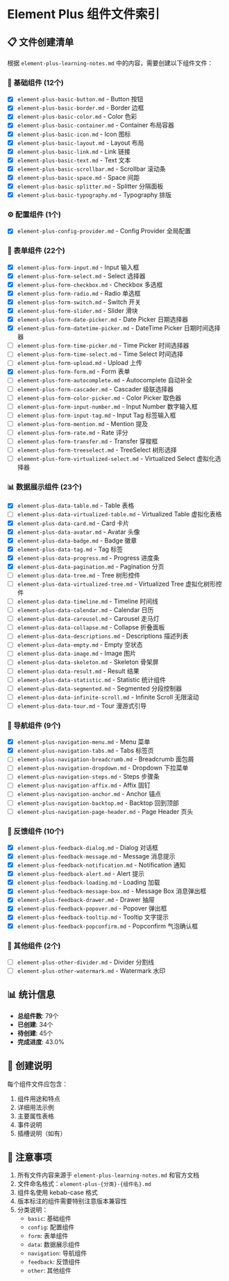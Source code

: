 # Element Plus 组件文件索引

## 📋 文件创建清单

根据 `element-plus-learning-notes.md` 中的内容，需要创建以下组件文件：

### 🎨 基础组件 (12个)
- [x] `element-plus-basic-button.md` - Button 按钮
- [x] `element-plus-basic-border.md` - Border 边框
- [x] `element-plus-basic-color.md` - Color 色彩
- [x] `element-plus-basic-container.md` - Container 布局容器
- [x] `element-plus-basic-icon.md` - Icon 图标
- [x] `element-plus-basic-layout.md` - Layout 布局
- [x] `element-plus-basic-link.md` - Link 链接
- [x] `element-plus-basic-text.md` - Text 文本
- [x] `element-plus-basic-scrollbar.md` - Scrollbar 滚动条
- [x] `element-plus-basic-space.md` - Space 间距
- [x] `element-plus-basic-splitter.md` - Splitter 分隔面板
- [x] `element-plus-basic-typography.md` - Typography 排版

### ⚙️ 配置组件 (1个)
- [x] `element-plus-config-provider.md` - Config Provider 全局配置

### 📝 表单组件 (22个)
- [x] `element-plus-form-input.md` - Input 输入框
- [x] `element-plus-form-select.md` - Select 选择器
- [x] `element-plus-form-checkbox.md` - Checkbox 多选框
- [x] `element-plus-form-radio.md` - Radio 单选框
- [x] `element-plus-form-switch.md` - Switch 开关
- [x] `element-plus-form-slider.md` - Slider 滑块
- [x] `element-plus-form-date-picker.md` - Date Picker 日期选择器
- [x] `element-plus-form-datetime-picker.md` - DateTime Picker 日期时间选择器
- [ ] `element-plus-form-time-picker.md` - Time Picker 时间选择器
- [ ] `element-plus-form-time-select.md` - Time Select 时间选择
- [ ] `element-plus-form-upload.md` - Upload 上传
- [x] `element-plus-form-form.md` - Form 表单
- [ ] `element-plus-form-autocomplete.md` - Autocomplete 自动补全
- [ ] `element-plus-form-cascader.md` - Cascader 级联选择器
- [ ] `element-plus-form-color-picker.md` - Color Picker 取色器
- [ ] `element-plus-form-input-number.md` - Input Number 数字输入框
- [ ] `element-plus-form-input-tag.md` - Input Tag 标签输入框
- [ ] `element-plus-form-mention.md` - Mention 提及
- [ ] `element-plus-form-rate.md` - Rate 评分
- [ ] `element-plus-form-transfer.md` - Transfer 穿梭框
- [ ] `element-plus-form-treeselect.md` - TreeSelect 树形选择
- [ ] `element-plus-form-virtualized-select.md` - Virtualized Select 虚拟化选择器

### 📊 数据展示组件 (23个)
- [x] `element-plus-data-table.md` - Table 表格
- [ ] `element-plus-data-virtualized-table.md` - Virtualized Table 虚拟化表格
- [x] `element-plus-data-card.md` - Card 卡片
- [x] `element-plus-data-avatar.md` - Avatar 头像
- [x] `element-plus-data-badge.md` - Badge 徽章
- [x] `element-plus-data-tag.md` - Tag 标签
- [x] `element-plus-data-progress.md` - Progress 进度条
- [x] `element-plus-data-pagination.md` - Pagination 分页
- [ ] `element-plus-data-tree.md` - Tree 树形控件
- [ ] `element-plus-data-virtualized-tree.md` - Virtualized Tree 虚拟化树形控件
- [ ] `element-plus-data-timeline.md` - Timeline 时间线
- [ ] `element-plus-data-calendar.md` - Calendar 日历
- [ ] `element-plus-data-carousel.md` - Carousel 走马灯
- [ ] `element-plus-data-collapse.md` - Collapse 折叠面板
- [ ] `element-plus-data-descriptions.md` - Descriptions 描述列表
- [ ] `element-plus-data-empty.md` - Empty 空状态
- [ ] `element-plus-data-image.md` - Image 图片
- [ ] `element-plus-data-skeleton.md` - Skeleton 骨架屏
- [ ] `element-plus-data-result.md` - Result 结果
- [ ] `element-plus-data-statistic.md` - Statistic 统计组件
- [ ] `element-plus-data-segmented.md` - Segmented 分段控制器
- [ ] `element-plus-data-infinite-scroll.md` - Infinite Scroll 无限滚动
- [ ] `element-plus-data-tour.md` - Tour 漫游式引导

### 🧭 导航组件 (9个)
- [x] `element-plus-navigation-menu.md` - Menu 菜单
- [x] `element-plus-navigation-tabs.md` - Tabs 标签页
- [ ] `element-plus-navigation-breadcrumb.md` - Breadcrumb 面包屑
- [ ] `element-plus-navigation-dropdown.md` - Dropdown 下拉菜单
- [ ] `element-plus-navigation-steps.md` - Steps 步骤条
- [ ] `element-plus-navigation-affix.md` - Affix 固钉
- [ ] `element-plus-navigation-anchor.md` - Anchor 锚点
- [ ] `element-plus-navigation-backtop.md` - Backtop 回到顶部
- [ ] `element-plus-navigation-page-header.md` - Page Header 页头

### 💬 反馈组件 (10个)
- [x] `element-plus-feedback-dialog.md` - Dialog 对话框
- [x] `element-plus-feedback-message.md` - Message 消息提示
- [x] `element-plus-feedback-notification.md` - Notification 通知
- [x] `element-plus-feedback-alert.md` - Alert 提示
- [x] `element-plus-feedback-loading.md` - Loading 加载
- [x] `element-plus-feedback-message-box.md` - Message Box 消息弹出框
- [x] `element-plus-feedback-drawer.md` - Drawer 抽屉
- [x] `element-plus-feedback-popover.md` - Popover 弹出框
- [x] `element-plus-feedback-tooltip.md` - Tooltip 文字提示
- [x] `element-plus-feedback-popconfirm.md` - Popconfirm 气泡确认框

### 🔧 其他组件 (2个)
- [ ] `element-plus-other-divider.md` - Divider 分割线
- [ ] `element-plus-other-watermark.md` - Watermark 水印

## 📊 统计信息

- **总组件数**: 79个
- **已创建**: 34个
- **待创建**: 45个
- **完成进度**: 43.0%

## 🚀 创建说明

每个组件文件应包含：
1. 组件用途和特点
2. 详细用法示例
3. 主要属性表格
4. 事件说明
5. 插槽说明（如有）

## 📝 注意事项

1. 所有文件内容来源于 `element-plus-learning-notes.md` 和官方文档
2. 文件命名格式：`element-plus-{分类}-{组件名}.md`
3. 组件名使用 kebab-case 格式
4. 版本标注的组件需要特别注意版本兼容性
5. 分类说明：
   - `basic`: 基础组件
   - `config`: 配置组件
   - `form`: 表单组件
   - `data`: 数据展示组件
   - `navigation`: 导航组件
   - `feedback`: 反馈组件
   - `other`: 其他组件 